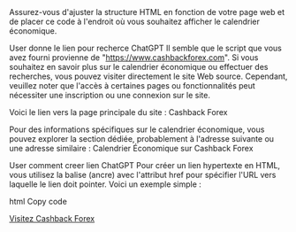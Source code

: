 <!DOCTYPE html>
<html lang="en">
<head>
    <meta charset="UTF-8">
    <meta name="viewport" content="width=device-width, initial-scale=1.0">
    <title>Votre Page avec Calendrier Économique</title>
</head>
<body>

<div id="economic-calendar-591275"></div>

<script type="text/javascript" src="https://www.cashbackforex.com/Content/remote/remote-calendar-widget.js"></script>
<script type="text/javascript">
    RemoteCalendar({
        "DefaultTime": "today",
        "DefaultTheme": "plain",
        "Url": "https://www.cashbackforex.com",
        "SubPath": "economic-calendar",
        "IsShowEmbedButton": true,
        "ContainerId": "economic-calendar-591275"
    });
</script>

</body>
</html>
Assurez-vous d'ajuster la structure HTML en fonction de votre page web et de placer ce code à l'endroit où vous souhaitez afficher le calendrier économique.

User
donne le lien pour recherce
ChatGPT
Il semble que le script que vous avez fourni provienne de "https://www.cashbackforex.com". Si vous souhaitez en savoir plus sur le calendrier économique ou effectuer des recherches, vous pouvez visiter directement le site Web source. Cependant, veuillez noter que l'accès à certaines pages ou fonctionnalités peut nécessiter une inscription ou une connexion sur le site.

Voici le lien vers la page principale du site : Cashback Forex

Pour des informations spécifiques sur le calendrier économique, vous pouvez explorer la section dédiée, probablement à l'adresse suivante ou une adresse similaire : Calendrier Économique sur Cashback Forex

User
comment creer lien
ChatGPT
Pour créer un lien hypertexte en HTML, vous utilisez la balise <a> (ancre) avec l'attribut href pour spécifier l'URL vers laquelle le lien doit pointer. Voici un exemple simple :

html
Copy code
<!DOCTYPE html>
<html lang="en">
<head>
    <meta charset="UTF-8">
    <meta name="viewport" content="width=device-width, initial-scale=1.0">
    <title>Exemple de lien HTML</title>
</head>
<body>

<!-- Créez un lien vers https://www.cashbackforex.com -->
<a href="https://www.cashbackforex.com" target="_blank">Visitez Cashback Forex</a>

</body>
</html>

